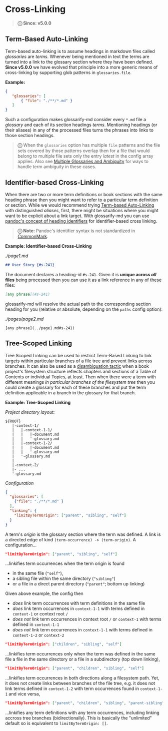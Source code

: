 # Cross-Linking

[pandoc-heading-ids]: https://pandoc.org/MANUAL.html#heading-identifiers
[CommonMark]: https://commonmark.org
[doc-ambiguity]: ./ambiguities.md

> **ⓘ Since: v5.0.0**

## Term-Based Auto-Linking

Term-based auto-linking is to assume headings in markdown files called *glossaries* are *terms*. Whenever being mentioned in text the terms are turned into a link to the glossary section where they have been defined. **Since v5.0.0** we have evolved that principle into a more generic means of cross-linking by supporting glob patterns in `glossaries.file`.

**Example:**

~~~json
{
   "glossaries": [
       { "file": "./**/*.md" }
   ]
}
~~~

Such a configuration makes glossarify-md consider every `*.md` file a *glossary* and each of its section headings *terms*. Mentioning headings (or their aliases) in any of the processed files turns the phrases into links to those section headings.

> **ⓘ** When the `glossaries` option has multiple `file` patterns and the file sets covered by those patterns overlap then for a file that would belong to multiple file sets only the entry *latest* in the config array applies. Also see [Multiple Glossaries and Ambiguity][doc-ambiguity] for ways to handle term ambiguity in these cases.

<!--
**Too many links**: Try config options
  - `linking.headingDepths`
  - `linking.mentions`
  - `linking.limitByAlternatives`

**Ambiguities** caused by
  - terms declared in more than one glossary
  - or `glossaries.files` used with glob patterns matchin a large file set
  - or multiple glossary pages following a common page template

Try [identifier-based cross-linking](#identifier-based-cross-linking) and config options
  - `linking.limitByAlternatives`
  - `linking.limitByTermOrigin`

**Wrong or weak context**. Try [Tree-Scoped Linking](#tree-scoped-linking) with config option
  - `linking.limitByTermOrigin`
-->



## Identifier-based Cross-Linking

When there are two or more term definitions or book sections with the same heading phrase then you might want to refer to a particular term definition or section. While we would recommend trying [Term-based Auto-Linking](#term-based-auto-linking) with distinguished *aliases*, first, there might be situations where you might want to be explicit about a link target. With glossarify-md you can use [pandoc's concept of heading identifiers][pandoc-heading-ids] for identifier-based cross linking.

> **ⓘ Note:** Pandoc's identifier syntax is not standardized in [CommonMark].

**Example: Identifier-based Cross-Linking**

*./page1.md*
~~~md
## User Story {#s-241}
~~~

The document declares a heading-id `#s-241`. Given it is **unique across *all* files** being processed then you can use it as a link reference in any of these files:

~~~md
[any phrase](#s-241)
~~~

glossarify-md will resolve the actual path to the corresponding section heading for you (relative or absolute, depending on the `paths` config option):


*./pages/page2.md*
~~~
[any phrase](../page1.md#s-241)
~~~

## Tree-Scoped Linking

Tree Scoped Linking can be used to restrict Term-Based Linking to link targets within particular branches of a file tree and prevent links across branches. It can also be used as a [disambiguation tactic][doc-ambiguity] when a book project's filesystem structure reflects chapters and sections of a Table of Contents *or* individual Topics, at least. Then when there were a term with different meanings *in particular branches of the filesystem tree* then you could create a glossary for each of these branches and put the term definition applicable in a branch in the glossary for that branch.

**Example: Tree-Scoped Linking**

*Project directory layout:*
~~~
${ROOT}
   |-context-1/
   |   |-context-1-1/
   |   |   |-document.md
   |   |   '-glossary.md
   |   |-context-1-2/
   |   |   |-document.md
   |   |   '-glossary.md
   |   '-glossary.md
   |
   |-context-2/
   |- ...
   '-glossary.md
~~~

*Configuration*
~~~json
{
  "glossaries": [
    {"file": "./**/*.md" }
  ],
  "linking": {
    "limitByTermOrigin": ["parent", "sibling", "self"]
  }
}
~~~

A term's *origin* is the glossary section where the term was defined. A link is a directed edge of kind `(term-occurrence) -> (term-origin)`. A configuration...


~~~json
"limitByTermOrigin": ["parent", "sibling", "self"]
~~~

...linkifies term occurrences when the term origin is found

- in the same file (`"self"`),
- a sibling file within the same directory (`"sibling"`)
- or a file in a direct parent directory (`"parent"`; bottom up linking)

Given above example, the config then

  - *does* link term occurrences with term definitions in the same file
  - *does* link term occurrences in `context-1-1` with terms defined in `context-1` or context root `/`
  - *does not* link term occurrences in context root `/` or `context-1` with terms defined in `context-1-1`
  - *does not* link term occurrences in `context-1-1` with terms defined in `context-1-2` or `context-2`

~~~json
"limitByTermOrigin": ["children", "sibling", "self"]
~~~
...linkifies term occurrences only when the term was defined in the same file a file in the same directory or a file in a subdirectory (top down linking),

~~~json
"limitByTermOrigin": ["parent", "children", "sibling", "self"]
~~~

...linkifies term occurrences in both directions along a filesystem path. Yet, it does not create links between branches of the file tree, e.g. it does not link terms defined in `context-1-2` with term occurrences found in `context-1-1` and vice versa,

~~~json
"limitByTermOrigin": ["parent", "children", "sibling", "parent-sibling", "self"]
~~~

...linkifies any term definitions with any term occurrences, including linking accross tree branches (bidirectionally). This is basically the "unlimited" default so is equivalent to `limitByTermOrigin: []`.
